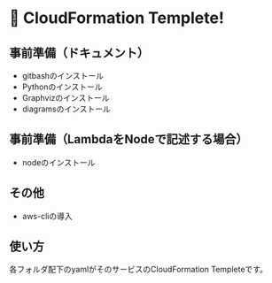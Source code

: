 # 🚀 CloudFormation Templete!
## 事前準備（ドキュメント）
- gitbashのインストール
- Pythonのインストール
- Graphvizのインストール
- diagramsのインストール

## 事前準備（LambdaをNodeで記述する場合）
- nodeのインストール

## その他
- aws-cliの導入

## 使い方
各フォルダ配下のyamlがそのサービスのCloudFormation Templeteです。
